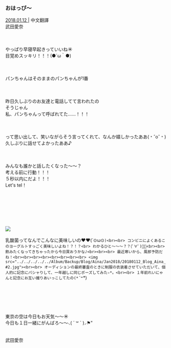 ### おはっぴ〜
<a target="_blank" rel="noreferrer noopener" href="http://blog.nanabunnonijyuuni.com/s/n227/diary/detail/259?ima=3212&cd=blog">2018.01.12 </a>| 中文翻譯<a target="_blank" rel="noreferrer noopener" href=""></a><br>
武田愛奈<br><br><br><br>
やっぱり早寝早起きっていいね☀️<br>
目覚めスッキリ！！！(●´ω｀●)<br><br><br><br>
パンちゃんはそのままのパンちゃんが1番<br><br><br><br>
昨日久しぶりのお友達と電話してて言われたの<br>
そうじゃん<br>
私、パンちゃんって呼ばれてた……！！！<br><br><br><br>
って思い出して、笑いながらそう言ってくれて、なんか嬉しかったああ(﹡ˆoˆ﹡)<br>
久しぶりに話せてよかったああ♪<br><br><br><br>
みんなも誰かと話したくなった〜〜？<br>
考える前に行動！！！<br>
５秒以内にだよ！！！<br>
Let's tel！<br><br><br><br><br><br><br><br>
<img src="../../../../../Album/Backup/Blog/Aina/Jan2018/20180112_Blog_Aina_#1.jpg"><br><br>
乳酸菌ってなんでこんなに美味しいの❤︎❤︎(´⊙ω⊙`)<br><br>
コンビニによくあるこのヨーグルトすっごく美味しいよね！？！？<br>
わかるひと〜〜〜？？(ﾟ∀ﾟ)🙋🙋<br><br>
飲みたくなってきちゃったから今日買おうかな♪<br><br><br>
最近寒いから、風邪予防だね！<br><br><br><br><br><br><br><br>
<img src="../../../../../Album/Backup/Blog/Aina/Jan2018/20180112_Blog_Aina_#2.jpg"><br><br>
オーディションの最終審査のときに制服の衣装着させていただいて、個人的に記念にパシャりして、一年越しに同じポーズしてみた✧︎*。<br><br>
１年前れいにゃんと記念にお互い撮りあいっこしてたの(*´꒳`*)<br><br><br><br><br><br><br>
東京の空は今日もお天気〜〜☀️<br>
今日も１日一緒にがんばろ〜〜⸜( ´ ꒳ ` )⸝⚑︎"<br><br><br>
武田愛奈